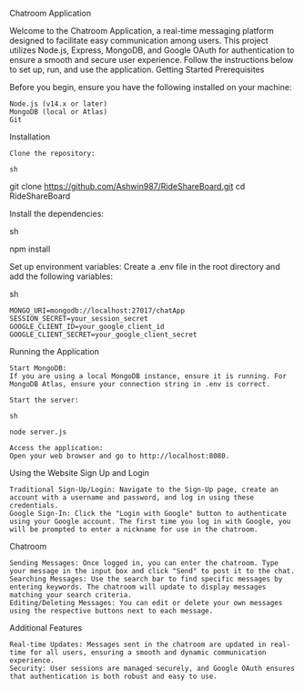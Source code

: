 Chatroom Application

Welcome to the Chatroom Application, a real-time messaging platform designed to facilitate easy communication among users. This project utilizes Node.js, Express, MongoDB, and Google OAuth for authentication to ensure a smooth and secure user experience. Follow the instructions below to set up, run, and use the application.
Getting Started
Prerequisites

Before you begin, ensure you have the following installed on your machine:

    Node.js (v14.x or later)
    MongoDB (local or Atlas)
    Git

Installation

    Clone the repository:

    sh

git clone https://github.com/Ashwin987/RideShareBoard.git
cd RideShareBoard

Install the dependencies:

sh

npm install

Set up environment variables:
Create a .env file in the root directory and add the following variables:

sh

    MONGO_URI=mongodb://localhost:27017/chatApp
    SESSION_SECRET=your_session_secret
    GOOGLE_CLIENT_ID=your_google_client_id
    GOOGLE_CLIENT_SECRET=your_google_client_secret

Running the Application

    Start MongoDB:
    If you are using a local MongoDB instance, ensure it is running. For MongoDB Atlas, ensure your connection string in .env is correct.

    Start the server:

    sh

    node server.js

    Access the application:
    Open your web browser and go to http://localhost:8080.

Using the Website
Sign Up and Login

    Traditional Sign-Up/Login: Navigate to the Sign-Up page, create an account with a username and password, and log in using these credentials.
    Google Sign-In: Click the "Login with Google" button to authenticate using your Google account. The first time you log in with Google, you will be prompted to enter a nickname for use in the chatroom.

Chatroom

    Sending Messages: Once logged in, you can enter the chatroom. Type your message in the input box and click "Send" to post it to the chat.
    Searching Messages: Use the search bar to find specific messages by entering keywords. The chatroom will update to display messages matching your search criteria.
    Editing/Deleting Messages: You can edit or delete your own messages using the respective buttons next to each message.

Additional Features

    Real-time Updates: Messages sent in the chatroom are updated in real-time for all users, ensuring a smooth and dynamic communication experience.
    Security: User sessions are managed securely, and Google OAuth ensures that authentication is both robust and easy to use.
